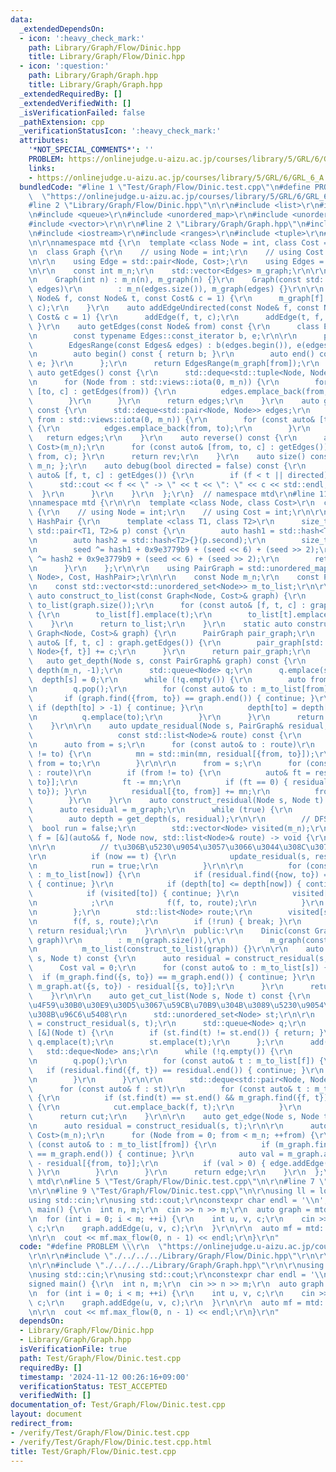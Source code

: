 ```yaml
---
data:
  _extendedDependsOn:
  - icon: ':heavy_check_mark:'
    path: Library/Graph/Flow/Dinic.hpp
    title: Library/Graph/Flow/Dinic.hpp
  - icon: ':question:'
    path: Library/Graph/Graph.hpp
    title: Library/Graph/Graph.hpp
  _extendedRequiredBy: []
  _extendedVerifiedWith: []
  _isVerificationFailed: false
  _pathExtension: cpp
  _verificationStatusIcon: ':heavy_check_mark:'
  attributes:
    '*NOT_SPECIAL_COMMENTS*': ''
    PROBLEM: https://onlinejudge.u-aizu.ac.jp/courses/library/5/GRL/6/GRL_6_A
    links:
    - https://onlinejudge.u-aizu.ac.jp/courses/library/5/GRL/6/GRL_6_A
  bundledCode: "#line 1 \"Test/Graph/Flow/Dinic.test.cpp\"\n#define PROBLEM \\\r\n\
    \  \"https://onlinejudge.u-aizu.ac.jp/courses/library/5/GRL/6/GRL_6_A\"\r\n\r\n\
    #line 2 \"Library/Graph/Flow/Dinic.hpp\"\n\r\n#include <list>\r\n#include <map>\r\
    \n#include <queue>\r\n#include <unordered_map>\r\n#include <unordered_set>\r\n\
    #include <vector>\r\n\r\n#line 2 \"Library/Graph/Graph.hpp\"\n#include <deque>\r\
    \n#include <iostream>\r\n#include <ranges>\r\n#include <tuple>\r\n#line 7 \"Library/Graph/Graph.hpp\"\
    \n\r\nnamespace mtd {\r\n  template <class Node = int, class Cost = long long>\r\
    \n  class Graph {\r\n    // using Node = int;\r\n    // using Cost = long long;\r\
    \n\r\n    using Edge = std::pair<Node, Cost>;\r\n    using Edges = std::vector<Edge>;\r\
    \n\r\n    const int m_n;\r\n    std::vector<Edges> m_graph;\r\n\r\n  public:\r\
    \n    Graph(int n) : m_n(n), m_graph(n) {}\r\n    Graph(const std::vector<Edges>&\
    \ edges)\r\n        : m_n(edges.size()), m_graph(edges) {}\r\n\r\n    auto addEdge(const\
    \ Node& f, const Node& t, const Cost& c = 1) {\r\n      m_graph[f].emplace_back(t,\
    \ c);\r\n    }\r\n    auto addEdgeUndirected(const Node& f, const Node& t, const\
    \ Cost& c = 1) {\r\n      addEdge(f, t, c);\r\n      addEdge(t, f, c);\r\n   \
    \ }\r\n    auto getEdges(const Node& from) const {\r\n      class EdgesRange {\r\
    \n        const typename Edges::const_iterator b, e;\r\n\r\n      public:\r\n\
    \        EdgesRange(const Edges& edges) : b(edges.begin()), e(edges.end()) {}\r\
    \n        auto begin() const { return b; }\r\n        auto end() const { return\
    \ e; }\r\n      };\r\n      return EdgesRange(m_graph[from]);\r\n    }\r\n   \
    \ auto getEdges() const {\r\n      std::deque<std::tuple<Node, Node, Cost>> edges;\r\
    \n      for (Node from : std::views::iota(0, m_n)) {\r\n        for (const auto&\
    \ [to, c] : getEdges(from)) {\r\n          edges.emplace_back(from, to, c);\r\n\
    \        }\r\n      }\r\n      return edges;\r\n    }\r\n    auto getEdgesExcludeCost()\
    \ const {\r\n      std::deque<std::pair<Node, Node>> edges;\r\n      for (Node\
    \ from : std::views::iota(0, m_n)) {\r\n        for (const auto& [to, _] : getEdges(from))\
    \ {\r\n          edges.emplace_back(from, to);\r\n        }\r\n      }\r\n   \
    \   return edges;\r\n    }\r\n    auto reverse() const {\r\n      auto rev = Graph<Node,\
    \ Cost>(m_n);\r\n      for (const auto& [from, to, c] : getEdges()) { rev.addEdge(to,\
    \ from, c); }\r\n      return rev;\r\n    }\r\n    auto size() const { return\
    \ m_n; };\r\n    auto debug(bool directed = false) const {\r\n      for (const\
    \ auto& [f, t, c] : getEdges()) {\r\n        if (f < t || directed) {\r\n    \
    \      std::cout << f << \" -> \" << t << \": \" << c << std::endl;\r\n      \
    \  }\r\n      }\r\n    }\r\n  };\r\n}  // namespace mtd\r\n#line 11 \"Library/Graph/Flow/Dinic.hpp\"\
    \nnamespace mtd {\r\n\r\n  template <class Node, class Cost>\r\n  class Dinic\
    \ {\r\n    // using Node = int;\r\n    // using Cost = int;\r\n\r\n    struct\
    \ HashPair {\r\n      template <class T1, class T2>\r\n      size_t operator()(const\
    \ std::pair<T1, T2>& p) const {\r\n        auto hash1 = std::hash<T1>{}(p.first);\r\
    \n        auto hash2 = std::hash<T2>{}(p.second);\r\n        size_t seed = 0;\r\
    \n        seed ^= hash1 + 0x9e3779b9 + (seed << 6) + (seed >> 2);\r\n        seed\
    \ ^= hash2 + 0x9e3779b9 + (seed << 6) + (seed >> 2);\r\n        return seed;\r\
    \n      }\r\n    };\r\n\r\n    using PairGraph = std::unordered_map<std::pair<Node,\
    \ Node>, Cost, HashPair>;\r\n\r\n    const Node m_n;\r\n    const PairGraph m_graph;\r\
    \n    const std::vector<std::unordered_set<Node>> m_to_list;\r\n\r\n    static\
    \ auto construct_to_list(const Graph<Node, Cost>& graph) {\r\n      std::vector<std::unordered_set<Node>>\
    \ to_list(graph.size());\r\n      for (const auto& [f, t, c] : graph.getEdges())\
    \ {\r\n        to_list[f].emplace(t);\r\n        to_list[t].emplace(f);\r\n  \
    \    }\r\n      return to_list;\r\n    }\r\n    static auto construct_graph(const\
    \ Graph<Node, Cost>& graph) {\r\n      PairGraph pair_graph;\r\n      for (const\
    \ auto& [f, t, c] : graph.getEdges()) {\r\n        pair_graph[std::pair<Node,\
    \ Node>{f, t}] += c;\r\n      }\r\n      return pair_graph;\r\n    }\r\n\r\n \
    \   auto get_depth(Node s, const PairGraph& graph) const {\r\n      std::vector<Node>\
    \ depth(m_n, -1);\r\n      std::queue<Node> q;\r\n      q.emplace(s);\r\n    \
    \  depth[s] = 0;\r\n      while (!q.empty()) {\r\n        auto from = q.front();\r\
    \n        q.pop();\r\n        for (const auto& to : m_to_list[from]) {\r\n   \
    \       if (graph.find({from, to}) == graph.end()) { continue; }\r\n         \
    \ if (depth[to] > -1) { continue; }\r\n          depth[to] = depth[from] + 1;\r\
    \n          q.emplace(to);\r\n        }\r\n      }\r\n      return depth;\r\n\
    \    }\r\n\r\n    auto update_residual(Node s, PairGraph& residual,\r\n      \
    \                   const std::list<Node>& route) const {\r\n      Cost mn = 1e18;\r\
    \n      auto from = s;\r\n      for (const auto& to : route)\r\n        if (from\
    \ != to) {\r\n          mn = std::min(mn, residual[{from, to}]);\r\n         \
    \ from = to;\r\n        }\r\n\r\n      from = s;\r\n      for (const auto& to\
    \ : route)\r\n        if (from != to) {\r\n          auto& ft = residual[{from,\
    \ to}];\r\n          ft -= mn;\r\n          if (ft == 0) { residual.erase({from,\
    \ to}); }\r\n          residual[{to, from}] += mn;\r\n          from = to;\r\n\
    \        }\r\n    }\r\n    auto construct_residual(Node s, Node t) const {\r\n\
    \      auto residual = m_graph;\r\n      while (true) {\r\n        // BFS\r\n\
    \        auto depth = get_depth(s, residual);\r\n\r\n        // DFS\r\n      \
    \  bool run = false;\r\n        std::vector<Node> visited(m_n);\r\n        auto\
    \ f = [&](auto&& f, Node now, std::list<Node>& route) -> void {\r\n          route.emplace_back(now);\r\
    \n\r\n          // t\u306B\u5230\u9054\u3057\u3066\u3044\u308C\u3070\u6D41\u3059\
    \r\n          if (now == t) {\r\n            update_residual(s, residual, route);\r\
    \n            run = true;\r\n          }\r\n\r\n          for (const auto& to\
    \ : m_to_list[now]) {\r\n            if (residual.find({now, to}) == residual.end())\
    \ { continue; }\r\n            if (depth[to] <= depth[now]) { continue; }\r\n\
    \            if (visited[to]) { continue; }\r\n            visited[to] = true;\r\
    \n            ;\r\n            f(f, to, route);\r\n          }\r\n          route.pop_back();\r\
    \n        };\r\n        std::list<Node> route;\r\n        visited[s] = true;\r\
    \n        f(f, s, route);\r\n        if (!run) { break; }\r\n      }\r\n     \
    \ return residual;\r\n    }\r\n\r\n  public:\r\n    Dinic(const Graph<Node, Cost>&\
    \ graph)\r\n        : m_n(graph.size()),\r\n          m_graph(construct_graph(graph)),\r\
    \n          m_to_list(construct_to_list(graph)) {}\r\n\r\n    auto max_flow(Node\
    \ s, Node t) const {\r\n      auto residual = construct_residual(s, t);\r\n\r\n\
    \      Cost val = 0;\r\n      for (const auto& to : m_to_list[s]) {\r\n      \
    \  if (m_graph.find({s, to}) == m_graph.end()) { continue; }\r\n        val +=\
    \ m_graph.at({s, to}) - residual[{s, to}];\r\n      }\r\n      return val;\r\n\
    \    }\r\n\r\n    auto get_cut_list(Node s, Node t) const {\r\n      // \u6B8B\
    \u4F59\u30B0\u30E9\u30D5\u3067\u59CB\u70B9\u304B\u3089\u5230\u9054\u3067\u304D\
    \u308B\u96C6\u5408\r\n      std::unordered_set<Node> st;\r\n\r\n      auto residual\
    \ = construct_residual(s, t);\r\n      std::queue<Node> q;\r\n      auto add =\
    \ [&](Node t) {\r\n        if (st.find(t) != st.end()) { return; }\r\n       \
    \ q.emplace(t);\r\n        st.emplace(t);\r\n      };\r\n      add(s);\r\n   \
    \   std::deque<Node> ans;\r\n      while (!q.empty()) {\r\n        auto f = q.front();\r\
    \n        q.pop();\r\n        for (const auto& t : m_to_list[f]) {\r\n       \
    \   if (residual.find({f, t}) == residual.end()) { continue; }\r\n          add(t);\r\
    \n        }\r\n      }\r\n\r\n      std::deque<std::pair<Node, Node>> cut;\r\n\
    \      for (const auto& f : st)\r\n        for (const auto& t : m_to_list[f])\
    \ {\r\n          if (st.find(t) == st.end() && m_graph.find({f, t}) != m_graph.end())\
    \ {\r\n            cut.emplace_back(f, t);\r\n          }\r\n        }\r\n\r\n\
    \      return cut;\r\n    }\r\n\r\n    auto get_edge(Node s, Node t) const {\r\
    \n      auto residual = construct_residual(s, t);\r\n\r\n      auto edge = Graph<Node,\
    \ Cost>(m_n);\r\n      for (Node from = 0; from < m_n; ++from) {\r\n        for\
    \ (const auto& to : m_to_list[from]) {\r\n          if (m_graph.find({from, to})\
    \ == m_graph.end()) { continue; }\r\n          auto val = m_graph.at({from, to})\
    \ - residual[{from, to}];\r\n          if (val > 0) { edge.addEdge(from, to, val);\
    \ }\r\n        }\r\n      }\r\n      return edge;\r\n    }\r\n  };\r\n}  // namespace\
    \ mtd\r\n#line 5 \"Test/Graph/Flow/Dinic.test.cpp\"\n\r\n#line 7 \"Test/Graph/Flow/Dinic.test.cpp\"\
    \n\r\n#line 9 \"Test/Graph/Flow/Dinic.test.cpp\"\n\r\nusing ll = long long;\r\n\
    using std::cin;\r\nusing std::cout;\r\nconstexpr char endl = '\\n';\r\n\r\nsigned\
    \ main() {\r\n  int n, m;\r\n  cin >> n >> m;\r\n  auto graph = mtd::Graph(n);\r\
    \n  for (int i = 0; i < m; ++i) {\r\n    int u, v, c;\r\n    cin >> u >> v >>\
    \ c;\r\n    graph.addEdge(u, v, c);\r\n  }\r\n\r\n  auto mf = mtd::Dinic(graph);\r\
    \n\r\n  cout << mf.max_flow(0, n - 1) << endl;\r\n}\r\n"
  code: "#define PROBLEM \\\r\n  \"https://onlinejudge.u-aizu.ac.jp/courses/library/5/GRL/6/GRL_6_A\"\
    \r\n\r\n#include \"./../../../Library/Graph/Flow/Dinic.hpp\"\r\n\r\n#include <iostream>\r\
    \n\r\n#include \"./../../../Library/Graph/Graph.hpp\"\r\n\r\nusing ll = long long;\r\
    \nusing std::cin;\r\nusing std::cout;\r\nconstexpr char endl = '\\n';\r\n\r\n\
    signed main() {\r\n  int n, m;\r\n  cin >> n >> m;\r\n  auto graph = mtd::Graph(n);\r\
    \n  for (int i = 0; i < m; ++i) {\r\n    int u, v, c;\r\n    cin >> u >> v >>\
    \ c;\r\n    graph.addEdge(u, v, c);\r\n  }\r\n\r\n  auto mf = mtd::Dinic(graph);\r\
    \n\r\n  cout << mf.max_flow(0, n - 1) << endl;\r\n}\r\n"
  dependsOn:
  - Library/Graph/Flow/Dinic.hpp
  - Library/Graph/Graph.hpp
  isVerificationFile: true
  path: Test/Graph/Flow/Dinic.test.cpp
  requiredBy: []
  timestamp: '2024-11-12 00:26:16+09:00'
  verificationStatus: TEST_ACCEPTED
  verifiedWith: []
documentation_of: Test/Graph/Flow/Dinic.test.cpp
layout: document
redirect_from:
- /verify/Test/Graph/Flow/Dinic.test.cpp
- /verify/Test/Graph/Flow/Dinic.test.cpp.html
title: Test/Graph/Flow/Dinic.test.cpp
---
```


